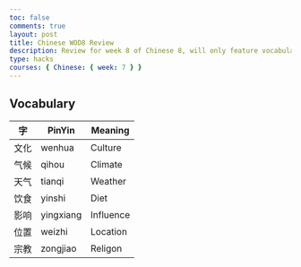 ```yaml
---
toc: false
comments: true
layout: post
title: Chinese WOD8 Review
description: Review for week 8 of Chinese 8, will only feature vocabulary and grammar pertaining to the Week 8 WOD Quiz
type: hacks
courses: { Chinese: { week: 7 } }
---
```

<style>
    table.center {
        margin-left: auto;
        margin-right: auto;
    }
    tr.split {
        border-top: solid 4px #e9eebc;
    }
</style>

## Vocabulary

<table class="center">
    <thead>
    <tr>
        <th>字</th>
        <th>PinYin</th>
        <th>Meaning</th>
    </tr>
    </thead>
    <tbody>
    <tr>
        <td>文化</td>
        <td>wenhua</td>
        <td>Culture</td>
    </tr>
    <tr>
        <td>气候</td>
        <td>qihou</td>
        <td>Climate</td>
    </tr>
    <tr>
        <td>天气</td>
        <td>tianqi</td>
        <td>Weather</td>
    </tr>
    <tr>
        <td>饮食</td>
        <td>yinshi</td>
        <td>Diet</td>
    </tr>
    <tr>
        <td>影响</td>
        <td>yingxiang</td>
        <td>Influence</td>
    </tr>
    <tr>
        <td>位置</td>
        <td>weizhi</td>
        <td>Location</td>
    </tr>
    <tr>
        <td>宗教</td>
        <td>zongjiao</td>
        <td>Religon</td>
    </tr>
    </tbody>
</table>